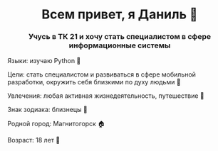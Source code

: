 <h1 align="center">Всем привет, я Даниль 👋 </a>
<h3 align="center">Учусь в ТК 21 и хочу стать специалистом в сфере информационные системы </h3>

Языки: изучаю Python 🐍

Цели: стать специалистом и развиваться в сфере мобильной разработки, окружить себя близкими по духу людьми 🚀

Увлечения: любая активная жизнедеятельность, путешествие 🏃

Знак зодиака: близнецы 👥

Родной город: Магнитогорск 🏠

Возраст: 18 лет 🧑
